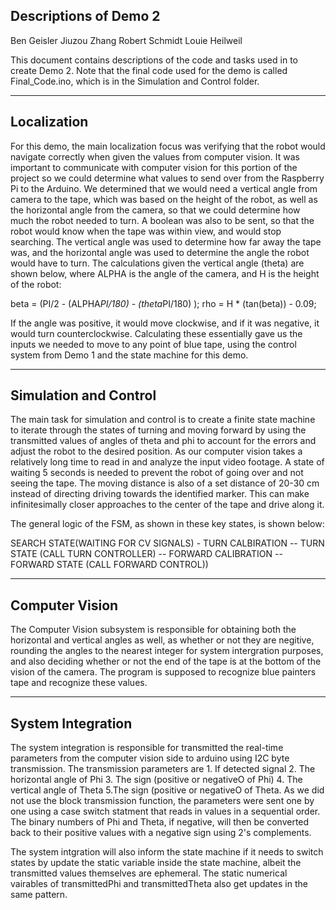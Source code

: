 Descriptions of Demo 2
---------------------------------------------------------------------------------------------------------------

Ben Geisler
Jiuzou Zhang
Robert Schmidt
Louie Heilweil

This document contains descriptions of the code and tasks used in to create Demo 2.
Note that the final code used for the demo is called Final_Code.ino, which is in the Simulation and Control folder.

---------------------------------------------------------------------------------------------------------------
Localization
--
For this demo, the main localization focus was verifying that the robot would navigate correctly when given the values from computer vision.
It was important to communicate with computer vision for this portion of the project so we could determine what values to send over from
the Raspberry Pi to the Arduino. We determined that we would need a vertical angle from camera to the tape, which was based on the height of the robot,
as well as the horizontal angle from the camera, so that we could determine how much the robot needed to turn. A boolean was also to be
sent, so that the robot would know when the tape was within view, and would stop searching. The vertical angle was used to determine how far away
the tape was, and the horizontal angle was used to determine the angle the robot would have to turn. The calculations given the vertical angle (theta) are
shown below, where ALPHA is the angle of the camera, and H is the height of the robot:

beta = (PI/2 - (ALPHA*PI/180) - (theta*PI/180) );
rho = H * (tan(beta)) - 0.09;
  
If the angle was positive, it would move clockwise, and if it was negative, it would turn counterclockwise. Calculating these essentially gave 
us the inputs we needed to move to any point of blue tape, using the control system from Demo 1 and the state machine for this demo. 


---------------------------------------------------------------------------------------------------------------
Simulation and Control
--
The main task for simulation and control is to create a finite state machine to iterate through the states of turning and moving 
forward by using the transmitted values of angles of theta and phi to account for the errors and adjust the robot to the desired
position. As our computer vision takes a relatively long time to read in and analyze the input video footage. A state of waiting 5
seconds is needed to prevent the robot of going over and not seeing the tape. The moving distance is also of a set distance of 20-30
cm instead of directing driving towards the identified marker. This can make infinitesimally closer approaches to the center of the tape and drive along it.

The general logic of the FSM, as shown in these key states, is shown below:

SEARCH STATE(WAITING FOR CV SIGNALS) - TURN CALBIRATION -- TURN STATE (CALL TURN CONTROLLER) -- FORWARD CALIBRATION -- FORWARD STATE (CALL FORWARD CONTROL))



---------------------------------------------------------------------------------------------------------------
Computer Vision
--
The Computer Vision subsystem is responsible for obtaining both the horizontal and vertical angles as well, as whether or not they are negitive, rounding the angles to the nearest integer for system intergration purposes, and also deciding whether or not the end of the tape is at the bottom of the vision of the camera. The program is supposed to recognize blue painters tape and recognize these values.

---------------------------------------------------------------------------------------------------------------
System Integration
--
The system integration is responsible for transmitted the real-time parameters from the computer vision side to arduino using I2C byte transmission. The transmission
parameters are 1. If detected signal 2. The horizontal angle of Phi 3. The sign (positive or negativeO of Phi) 4. The vertical angle of Theta 5.The sign (positive or negativeO of Theta. As we did not use the block transmission function, the parameters were sent one by one using a case switch statment that reads in values in a sequential order. The binary numbers of Phi and Theta, if negative, will then be converted back to their positive values with a negative sign using 2's complements.

The system intgration will also inform the state machine if it needs to switch states by update the static variable inside the state machine, albeit the transmitted values themselves are ephemeral. The static numerical vairables of transmittedPhi and transmittedTheta also get updates in the same pattern.
